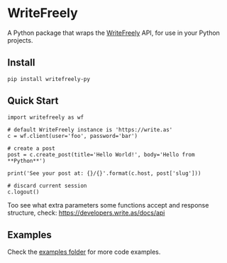 # WriteFreely

A Python package that wraps the [WriteFreely](https://writefreely.org) API, for use in your Python projects.

## Install

```
pip install writefreely-py
```

## Quick Start

```
import writefreely as wf

# default WriteFreely instance is 'https://write.as'
c = wf.client(user='foo', password='bar')

# create a post
post = c.create_post(title='Hello World!', body='Hello from **Python**')

print('See your post at: {}/{}'.format(c.host, post['slug']))

# discard current session
c.logout()
```

Too see what extra parameters some functions accept and response structure, check:
https://developers.write.as/docs/api

## Examples

Check the [examples folder](https://github.com/adbenitez/writefreely-py/tree/main/examples) for more code examples.

